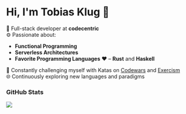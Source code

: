 # Hi, I'm Tobias Klug 👋  

🚀 Full-stack developer at **codecentric**  
⚙️ Passionate about:  
- **Functional Programming**  
- **Serverless Architectures**  
- **Favorite Programming Languages** ❤️ – **Rust** and **Haskell**  

🎯 Constantly challenging myself with Katas on [Codewars](https://www.codewars.com/) and [Exercism](https://exercism.org/)  
🌐 Continuously exploring new languages and paradigms  

### GitHub Stats  
<a href="https://github.com/anuraghazra/github-readme-stats">
  <img align="center" src="https://github-readme-stats.vercel.app/api/top-langs/?username=tbsklg&langs_count=100&layout=compact&theme=gruvbox" />
</a>  
